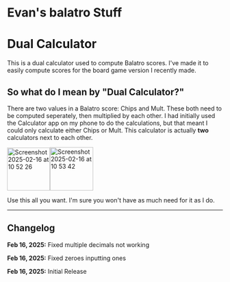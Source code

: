 # Evan's balatro Stuff

# Dual Calculator
This is a dual calculator used to compute Balatro scores. I've made it to easily compute scores for the board game version I recently made.

## So what do I mean by "Dual Calculator?"
There are two values in a Balatro score: Chips and Mult. These both need to be computed seperately, then multiplied by each other. I had initially used the Calculator app on my phone to do the calculations, but that meant I could only calculate either Chips or Mult. This calculator is actually **two** calculators next to each other. 

<img width="100" alt="Screenshot 2025-02-16 at 10 52 26" src="https://github.com/user-attachments/assets/69fc400a-bec1-42dc-92d5-360dc3767652" /><img width="101" alt="Screenshot 2025-02-16 at 10 53 42" src="https://github.com/user-attachments/assets/c31a0e06-6fb5-4e17-b9da-1214b6fc779f" />


Use this all you want. I'm sure you won't have as much need for it as I do.
<hr/>

## Changelog

**Feb 16, 2025:** 
Fixed multiple decimals not working

**Feb 16, 2025:** 
Fixed zeroes inputting ones

**Feb 16, 2025:** 
Initial Release
